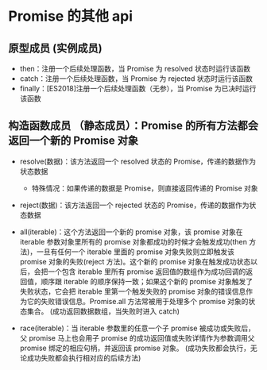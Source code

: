 # Promise 的其他 api

## 原型成员 (实例成员)

- then：注册一个后续处理函数，当 Promise 为 resolved 状态时运行该函数
- catch：注册一个后续处理函数，当 Promise 为 rejected 状态时运行该函数
- finally：[ES2018]注册一个后续处理函数（无参），当 Promise 为已决时运行该函数

## 构造函数成员 （静态成员）：Promise 的所有方法都会返回一个新的 Promise 对象

- resolve(数据)：该方法返回一个 resolved 状态的 Promise，传递的数据作为状态数据

  - 特殊情况：如果传递的数据是 Promise，则直接返回传递的 Promise 对象

- reject(数据)：该方法返回一个 rejected 状态的 Promise，传递的数据作为状态数据

- all(iterable)：这个方法返回一个新的 promise 对象，该 promise 对象在 iterable 参数对象里所有的 promise 对象都成功的时候才会触发成功(then 方法)，一旦有任何一个 iterable 里面的 promise 对象失败则立即触发该 promise 对象的失败(reject 方法)。这个新的 promise 对象在触发成功状态以后，会把一个包含 iterable 里所有 promise 返回值的数组作为成功回调的返回值，顺序跟 iterable 的顺序保持一致；如果这个新的 promise 对象触发了失败状态，它会把 iterable 里第一个触发失败的 promise 对象的错误信息作为它的失败错误信息。Promise.all 方法常被用于处理多个 promise 对象的状态集合。
  (成功返回数据数组，当失败时进入 catch)

- race(iterable)：当 iterable 参数里的任意一个子 promise 被成功或失败后，父 promise 马上也会用子 promise 的成功返回值或失败详情作为参数调用父 promise 绑定的相应句柄，并返回该 promise 对象。
  (成功失败都会执行，无论成功失败都会执行相对应的后续方法)
